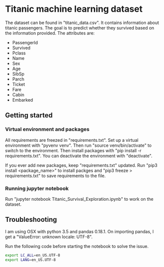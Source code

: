 # Titanic machine learning dataset

The dataset can be found in "titanic_data.csv". It contains information about titanic passengers. The goal is to predict whether they survived based on the information provided. The attributes are:
- PassengerId
- Survived
- Pclass
- Name
- Sex
- Age
- SibSp
- Parch
- Ticket
- Fare
- Cabin
- Embarked

## Getting started

### Virtual environment and packages

All requirements are freezed in "requirements.txt". Set up a virtual environment with "pyvenv venv". Then run "source venv/bin/activate" to switch to the environment. Then install packages with "pip install -r requirements.txt". You can deactivate the environment with "deactivate".

If you ever add new packages, keep "requirements.txt" updated. Run "pip3 install <package_name>" to install packges and "pip3 freeze > requirements.txt" to save requirements to the file.

### Running jupyter notebook

Run "jupyter notebook Titanic_Survival_Exploration.ipynb" to work on the dataset.


## Troubleshooting

I am using OSX with python 3.5 and pandas 0.18.1. On importing pandas, I get a "ValueError: unknown locale: UTF-8".

Run the following code before starting the notebook to solve the issue.
```bash
export LC_ALL=en_US.UTF-8
export LANG=en_US.UTF-8
```